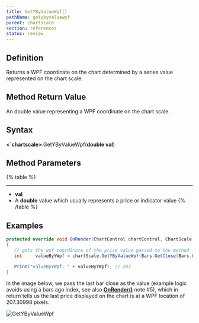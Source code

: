```yaml
---
title: GetYByValueWpf()
pathName: getybyvaluewpf
parent: chartscale
section: references
status: review
---
```


## Definition

Returns a WPF coordinate on the chart determined by a series value represented on the chart scale.

## Method Return Value

An double value representing a WPF coordinate on the chart scale.

## Syntax

**<`chartscale>**.GetYByValueWpf(**double val**)

## Method Parameters

{% table %}

---

* **val**
* A **double** value which usually represents a price or indicator value
{% /table %}

## Examples

```csharp
protected override void OnRender(ChartControl chartControl, ChartScale chartScale)
{
   // gets the wpf coordinate of the price value passed to the method
   int     valueByYWpf = chartScale.GetYByValueWpf(Bars.GetClose(Bars.Count - 1));

   Print("valueByYWpf: " + valueByYWpf); // 207
}
```

In the image below, we pass the last bar close as the value (example logic avoids using a bars ago index, see also [**OnRender()**](onrender) note #5), which in return tells us the last price displayed on the chart is at a WPF location of 207.30998 pixels.

![GetYByValueWpf](getybyvaluewpf.png)
